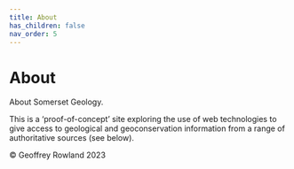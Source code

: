 ```yaml
---
title: About
has_children: false
nav_order: 5
---
```


# About
About Somerset Geology.

This is a ‘proof-of-concept’ site exploring the use of web technologies to give access to geological and geoconservation information from a range of authoritative sources (see below).

&copy; Geoffrey Rowland 2023
